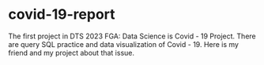 # covid-19-report
The first project in DTS 2023 FGA: Data Science is Covid - 19 Project. There are query SQL practice and data visualization of Covid - 19. Here is my friend and my project about that issue.
